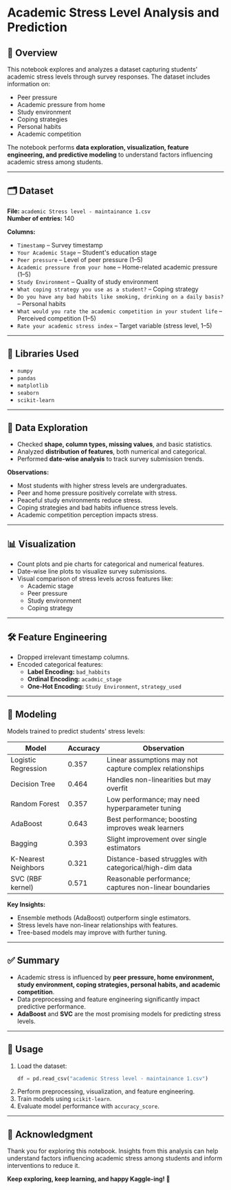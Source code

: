 # Academic Stress Level Analysis and Prediction

## 📄 Overview
This notebook explores and analyzes a dataset capturing students' academic stress levels through survey responses. The dataset includes information on:

- Peer pressure
- Academic pressure from home
- Study environment
- Coping strategies
- Personal habits
- Academic competition

The notebook performs **data exploration, visualization, feature engineering, and predictive modeling** to understand factors influencing academic stress among students.

---

## 🗂 Dataset

**File:** `academic Stress level - maintainance 1.csv`  
**Number of entries:** 140  

**Columns:**

- `Timestamp` – Survey timestamp  
- `Your Academic Stage` – Student's education stage  
- `Peer pressure` – Level of peer pressure (1–5)  
- `Academic pressure from your home` – Home-related academic pressure (1–5)  
- `Study Environment` – Quality of study environment  
- `What coping strategy you use as a student?` – Coping strategy  
- `Do you have any bad habits like smoking, drinking on a daily basis?` – Personal habits  
- `What would you rate the academic competition in your student life` – Perceived competition (1–5)  
- `Rate your academic stress index` – Target variable (stress level, 1–5)  

---

## 🧰 Libraries Used

- `numpy`  
- `pandas`  
- `matplotlib`  
- `seaborn`  
- `scikit-learn`  

---

## 🔎 Data Exploration

- Checked **shape, column types, missing values**, and basic statistics.  
- Analyzed **distribution of features**, both numerical and categorical.  
- Performed **date-wise analysis** to track survey submission trends.  

**Observations:**

- Most students with higher stress levels are undergraduates.  
- Peer and home pressure positively correlate with stress.  
- Peaceful study environments reduce stress.  
- Coping strategies and bad habits influence stress levels.  
- Academic competition perception impacts stress.  

---

## 📊 Visualization

- Count plots and pie charts for categorical and numerical features.  
- Date-wise line plots to visualize survey submissions.  
- Visual comparison of stress levels across features like:
  - Academic stage  
  - Peer pressure  
  - Study environment  
  - Coping strategy  

---

## 🛠 Feature Engineering

- Dropped irrelevant timestamp columns.  
- Encoded categorical features:
  - **Label Encoding:** `bad_habbits`  
  - **Ordinal Encoding:** `acadmic_stage`  
  - **One-Hot Encoding:** `Study Environment`, `strategy_used`  

---

## 🤖 Modeling

Models trained to predict students' stress levels:

| Model | Accuracy | Observation |
|-------|---------|-------------|
| Logistic Regression | 0.357 | Linear assumptions may not capture complex relationships |
| Decision Tree | 0.464 | Handles non-linearities but may overfit |
| Random Forest | 0.357 | Low performance; may need hyperparameter tuning |
| AdaBoost | 0.643 | Best performance; boosting improves weak learners |
| Bagging | 0.393 | Slight improvement over single estimators |
| K-Nearest Neighbors | 0.321 | Distance-based struggles with categorical/high-dim data |
| SVC (RBF kernel) | 0.571 | Reasonable performance; captures non-linear boundaries |

**Key Insights:**

- Ensemble methods (AdaBoost) outperform single estimators.  
- Stress levels have non-linear relationships with features.  
- Tree-based models may improve with further tuning.  

---

## ✅ Summary

- Academic stress is influenced by **peer pressure, home environment, study environment, coping strategies, personal habits, and academic competition**.  
- Data preprocessing and feature engineering significantly impact predictive performance.  
- **AdaBoost** and **SVC** are the most promising models for predicting stress levels.  

---

## 📌 Usage

1. Load the dataset:
    ```python
    df = pd.read_csv("academic Stress level - maintainance 1.csv")
    ```
2. Perform preprocessing, visualization, and feature engineering.  
3. Train models using `scikit-learn`.  
4. Evaluate model performance with `accuracy_score`.  

---

## 🙏 Acknowledgment

Thank you for exploring this notebook. Insights from this analysis can help understand factors influencing academic stress among students and inform interventions to reduce it.  

**Keep exploring, keep learning, and happy Kaggle-ing! 🚀**
